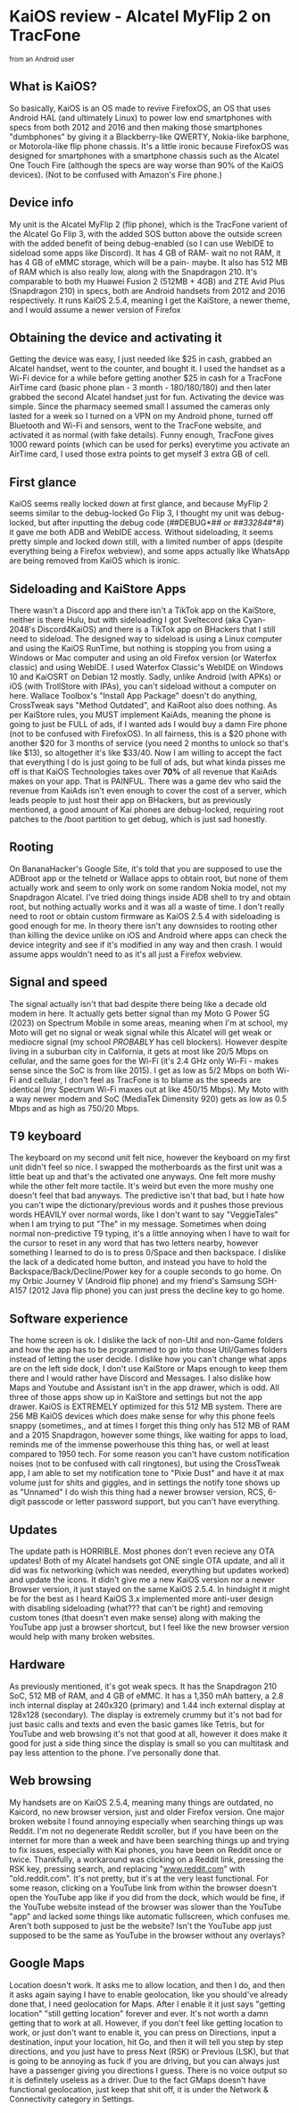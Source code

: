 # KaiOS review - Alcatel MyFlip 2 on TracFone
<sub>from an Android user</sub>
## What is KaiOS?
So basically, KaiOS is an OS made to revive FirefoxOS, an OS that uses Android HAL (and ultimately Linux) to power low end smartphones with specs from both 2012 and 2016 and then making those smartphones "dumbphones" by giving it a Blackberry-like QWERTY, Nokia-like barphone, or Motorola-like flip phone chassis. It's a little ironic because FirefoxOS was designed for smartphones with a smartphone chassis such as the Alcatel One Touch Fire (although the specs are way worse than 90% of the KaiOS devices). (Not to be confused with Amazon's Fire phone.)
## Device info
My unit is the Alcatel MyFlip 2 (flip phone), which is the TracFone varient of the Alcatel Go Flip 3, with the added SOS button above the outside screen with the added benefit of being debug-enabled (so I can use WebIDE to sideload some apps like Discord). It has 4 GB of RAM- wait no not RAM, it has 4 GB of eMMC storage, which will be a pain- maybe. It also has 512 MB of RAM which is also really low, along with the Snapdragon 210. It's comparable to both my Huawei Fusion 2 (512MB + 4GB) and ZTE Avid Plus (Snapdragon 210) in specs, both are Android handsets from 2012 and 2016 respectively. It runs KaiOS 2.5.4, meaning I get the KaiStore, a newer theme, and I would assume a newer version of Firefox 
## Obtaining the device and activating it
Getting the device was easy, I just needed like $25 in cash, grabbed an Alcatel handset, went to the counter, and bought it. I used the handset as a Wi-Fi device for a while before getting another $25 in cash for a TracFone AirTime card (basic phone plan - 3 month - 180/180/180) and then later grabbed the second Alcatel handset just for fun. Activating the device was simple. Since the pharmacy seemed small I assumed the cameras only lasted for a week so I turned on a VPN on my Android phone, turned off Bluetooth and Wi-Fi and sensors, went to the TracFone website, and activated it as normal (with fake details). Funny enough, TracFone gives 1000 reward points (which can be used for perks) everytime you activate an AirTime card, I used those extra points to get myself 3 extra GB of cell.
## First glance
KaiOS seems really locked down at first glance, and because MyFlip 2 seems similar to the debug-locked Go Flip 3, I thought my unit was debug-locked, but after inputting the debug code (*#*#DEBUG*#*# or *#*#33284*#*#) it gave me both ADB and WebIDE access. Without sideloading, it seems pretty simple and locked down still, with a limited number of apps (despite everything being a Firefox webview), and some apps actually like WhatsApp are being removed from KaiOS which is ironic. 
## Sideloading and KaiStore Apps
There wasn't a Discord app and there isn't a TikTok app on the KaiStore, neither is there Hulu, but with sideloading I got Sveltecord (aka Cyan-2048's Discord4KaiOS) and there is a TikTok app on BHackers that I still need to sideload. The designed way to sideload is using a Linux computer and using the KaiOS RunTime, but nothing is stopping you from using a Windows or Mac computer and using an old Firefox version (or Waterfox classic) and using WebIDE. I used Waterfox Classic's WebIDE on Windows 10 and KaiOSRT on Debian 12 mostly. Sadly, unlike Android (with APKs) or iOS (with TrollStore with IPAs), you can't sideload without a computer on here. Wallace Toolbox's "Install App Package" doesn't do anything, CrossTweak says "Method Outdated", and KaiRoot also does nothing. 
As per KaiStore rules, you MUST implement KaiAds, meaning the phone is going to just be FULL of ads, if I wanted ads I would buy a damn Fire phone (not to be confused with FirefoxOS). In all fairness, this is a $20 phone with another $20 for 3 months of service (you need 2 months to unlock so that's like $13), so altogether it's like $33/40. Now I am willing to accept the fact that everything I do is just going to be full of ads, but what kinda pisses me off is that KaiOS Technologies takes over **70%** of all revenue that KaiAds makes on your app. That is PAINFUL. There was a game dev who said the revenue from KaiAds isn't even enough to cover the cost of a server, which leads people to just host their app on BHackers, but as previously mentioned, a good amount of Kai phones are debug-locked, requiring root patches to the /boot partition to get debug, which is just sad honestly.
## Rooting
On BananaHacker's Google Site, it's told that you are supposed to use the ADBroot app or the telnetd or Wallace apps to obtain root, but none of them actually work and seem to only work on some random Nokia model, not my Snapdragon Alcatel. I've tried doing things inside ADB shell to try and obtain root, but nothing actually works and it was all a waste of time. I don't really need to root or obtain custom firmware as KaiOS 2.5.4 with sideloading is good enough for me. In theory there isn't any downsides to rooting other than killing the device unlike on iOS and Android where apps can check the device integrity and see if it's modified in any way and then crash. I would assume apps wouldn't need to as it's all just a Firefox webview.
## Signal and speed
The signal actually isn't that bad despite there being like a decade old modem in here. It actually gets better signal than my Moto G Power 5G (2023) on Spectrum Mobile in some areas, meaning when I'm at school, my Moto will get no signal or weak signal while this Alcatel will get weak or mediocre signal (my school *PROBABLY* has cell blockers). However despite living in a suburban city in California, it gets at most like 20/5 Mbps on cellular, and the same goes for the Wi-Fi (it's 2.4 GHz only Wi-Fi - makes sense since the SoC is from like 2015). I get as low as 5/2 Mbps on both Wi-Fi and cellular, I don't feel as TracFone is to blame as the speeds are identical (my Spectrum Wi-Fi maxes out at like 450/15 Mbps). My Moto with a way newer modem and SoC (MediaTek Dimensity 920) gets as low as 0.5 Mbps and as high as 750/20 Mbps.
## T9 keyboard
The keyboard on my second unit felt nice, however the keyboard on my first unit didn't feel so nice. I swapped the motherboards as the first unit was a little beat up and that's the activated one anyways. One felt more mushy while the other felt more tactile. It's weird but even the more mushy one doesn't feel that bad anyways. The predictive isn't that bad, but I hate how you can't wipe the dictionary/previous words and it pushes those previous words HEAVILY over normal words, like I don't want to say "VeggieTales" when I am trying to put "The" in my message. Sometimes when doing normal non-predictive T9 typing, it's a little annoying when I have to wait for the cursor to reset in any word that has two letters nearby, however something I learned to do is to press 0/Space and then backspace. I dislike the lack of a dedicated home button, and instead you have to hold the Backspace/Back/Decline/Power key for a couple seconds to go home. On my Orbic Journey V (Android flip phone) and my friend's Samsung SGH-A157 (2012 Java flip phone) you can just press the decline key to go home. 
## Software experience
The home screen is ok. I dislike the lack of non-Util and non-Game folders and how the app has to be programmed to go into those Util/Games folders instead of letting the user decide. I dislike how you can't change what apps are on the left side dock, I don't use KaiStore or Maps enough to keep them there and I would rather have Discord and Messages. I also dislike how Maps and Youtube and Assistant isn't in the app drawer, which is odd. All three of those apps show up in KaiStore and settings but not the app drawer. KaiOS is EXTREMELY optimized for this 512 MB system. There are 256 MB KaiOS devices which does make sense for why this phone feels snappy (sometimes,, and at times I forget this thing only has 512 MB of RAM and a 2015 Snapdragon, however some things, like waiting for apps to load, reminds me of the immense powerhouse this thing has, or well at least compared to 1950 tech. For some reason you can't have custom notification noises (not to be confused with call ringtones), but using the CrossTweak app, I am able to set my notification tone to "Pixie Dust" and have it at max volume just for shits and giggles, and in settings the notify tone shows up as "Unnamed" I do wish this thing had a newer browser version, RCS, 6-digit passcode or letter password support, but you can't have everything. 
## Updates
The update path is HORRIBLE. Most phones don't even recieve any OTA updates! Both of my Alcatel handsets got ONE single OTA update, and all it did was fix networking (which was needed, everything but updates worked) and update the icons. It didn't give me a new KaiOS version nor a newer Browser version, it just stayed on the same KaiOS 2.5.4. In hindsight it might be for the best as I heard KaiOS 3.x implemented more anti-user design with disabling sideloading (what??? that can't be right) and removing custom tones (that doesn't even make sense) along with making the YouTube app just a browser shortcut, but I feel like the new browser version would help with many broken websites.
## Hardware
As previously mentioned, it's got weak specs. It has the Snapdragon 210 SoC, 512 MB of RAM, and 4 GB of eMMC. It has a 1,350 mAh battery, a 2.8 inch internal display at 240x320 (primary) and 1.44 inch external display at 128x128 (secondary). The display is extremely crummy but it's not bad for just basic calls and texts and even the basic games like Tetris, but for YouTube and web browsing it's not that good at all, however it does make it good for just a side thing since the display is small so you can multitask and pay less attention to the phone. I've personally done that. 
## Web browsing
My handsets are on KaiOS 2.5.4, meaning many things are outdated, no Kaicord, no new browser version, just and older Firefox version. One major broken website I found annoying especially when searching things up was Reddit. I'm not no degenerate Reddit scroller, but if you have been on the internet for more than a week and have been searching things up and trying to fix issues, especially with Kai phones, you have been on Reddit once or twice. Thankfully, a workaround was clicking on a Reddit link, pressing the RSK key, pressing search, and replacing "www.reddit.com" with "old.reddit.com". It's not pretty, but it's at the very least functional. For some reason, clicking on a YouTube link from within the browser doesn't open the YouTube app like if you did from the dock, which would be fine, if the YouTube website instead of the browser was slower than the YouTube "app" and lacked some things like automatic fullscreen, which confuses me. Aren't both supposed to just be the website? Isn't the YouTube app just supposed to be the same as YouTube in the browser without any overlays? 
## Google Maps
Location doesn't work. It asks me to allow location, and then I do, and then it asks again saying I have to enable geolocation, like you should've already done that, I need geolocation for Maps. After I enable it it just says "getting location" "still getting location" forever and ever. It's not worth a damn getting that to work at all. However, if you don't feel like getting location to work, or just don't want to enable it, you can press on Directions, input a destination, input your location, hit Go, and then it will tell you step by step directions, and you just have to press Next (RSK) or Previous (LSK), but that is going to be annoying as fuck if you are driving, but you can always just have a passenger giving you directions I guess. There is no voice output so it is definitely useless as a driver. Due to the fact GMaps doesn't have functional geolocation, just keep that shit off, it is under the Network & Connectivity category in Settings.

